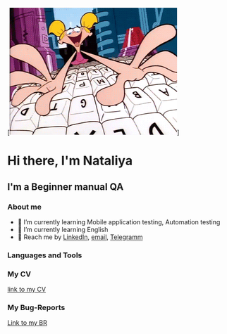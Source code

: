 
[![Header](https://github.com/NataliyaLeonova/NataliyaLeonova/blob/main/assets/Klq.gif)] 
    <h1>Hi there, I'm  Nataliya </h1>
    <h2> I'm a Beginner manual QA </h2>




### About me
- :monocle_face: I’m currently learning Mobile application testing, Automation testing
- :monocle_face: I’m currently learning English
- :triumph: Reach me by [LinkedIn](https://www.linkedin.com/feed/), [email](mailto:nataliyaleonova76@gmailcom), [Telegramm](https://t.me/NataliyaMLeonova)

### Languages and Tools




  ### My CV
  [link to my CV](https://docs.google.com/document/d/1NP_X5-CeG0qNURQgh1jGoy-myAFwnFSziyFO9Qd0Sac/edit?usp=sharing)

  ### My Bug-Reports
  [Link to my BR](https://yalapusya.atlassian.net/jira/software/projects/DIPLOMA/boards/2)











[def]: https://img.shields.io/badge/-<Jira>-<COLOR>